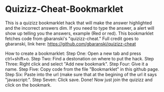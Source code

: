 # Quizizz-Cheat-Bookmarklet
This is a quizizz bookmarklet hack that will make the answer highlighted and the incorrect answers dim. If you need to type the answer, a alert will show up telling you the answers, example (Red or red). This bookmarklet fetches code from gbaranski's "quizizz-cheat." Full credit goes to gbaranski, link here: https://github.com/gbaranski/quizizz-cheat

How to create a bookmarklet:
Step One: Open a new tab and press ctrl+shift+o.
Step Two: Find a destonation on where to put the hack.
Step Three: Right click and select "Add new bookmark".
Step Four: Give it a name.
Step Five: Copy code from the file "Bookmarklet" in this github page.
Step Six: Paste into the url (make sure that at the begining of the url it says "javascript:".
Step Seven: Click save.
Done! Now just join the quizizz and click on the bookmark.
